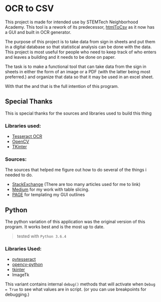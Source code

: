 # OCR to CSV
This project is made for intended use by STEMTech Neighborhood Academy. This tool is a rework of its predecessor, [htmlToCsv](https://github.com/rad10/htmlToCsv) as it now has a GUI and built in OCR generator.

The purpose of this project is to take data from sign in sheets and put them in a digital database so that statistical analysis can be done with the data. This project is most useful for people who need to keep track of who enters and leaves a building and it needs to be done on paper.

The task is to make a functional tool that can take data from the sign in sheets in either the form of an image or a PDF (with the latter being most preferred.) and organize that data so that it may be used in an excel sheet.

With that the 
and that is the full intention of this program.
## Special Thanks
This is special thanks for the sources and libraries used to build this thing
### Libraries used:

 - [Tesseract OCR](https://github.com/tesseract-ocr/tesseract)
 - [OpenCV](https://opencv.org/)
 - [TKinter](https://docs.python.org/3/library/tkinter.html)
### Sources:
The sources that helped me figure out how to do several of the things i needed to do.
 - [StackExchange](https://stackexchange.com/) (There are too many articles used for me to link)
 - [Medium](https://medium.com/coinmonks/a-box-detection-algorithm-for-any-image-containing-boxes-756c15d7ed26) for my work with table slicing.
 - [PAGE](http://page.sourceforge.net/) for templating my GUI outlines

## Python
The python variation of this application was the original version of this program. It works best and is the most up to date.
> tested with `Python 3.6.4`

### Libraries Used:

 - [pytesseract](https://pypi.org/project/pytesseract/)
 - [opencv-python](https://pypi.org/project/opencv-python/)
 - [tkinter](https://docs.python.org/3/library/tkinter.html)
 - ImageTk

This variant contains internal `debug()` methods that will activate when `Debug = True` to see what values are in script. (or you can use breakpoints for debugging.)
